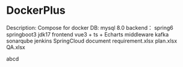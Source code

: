 # DockerPlus
Description: 
 Compose for docker
DB:
 mysql 8.0
backend：
 spring6 springboot3 jdk17
frontend
 vue3 + ts + Echarts
middleware
 kafka sonarqube jenkins SpringCloud
document
 requirement.xlsx
 plan.xlsx
 QA.xlsx



abcd
